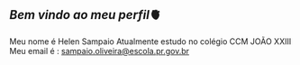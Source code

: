 ## _Bem vindo ao meu perfil_🫀
Meu nome é Helen Sampaio
Atualmente estudo no colégio CCM JOÃO XXIII
Meu email é : sampaio.oliveira@escola.pr.gov.br 

